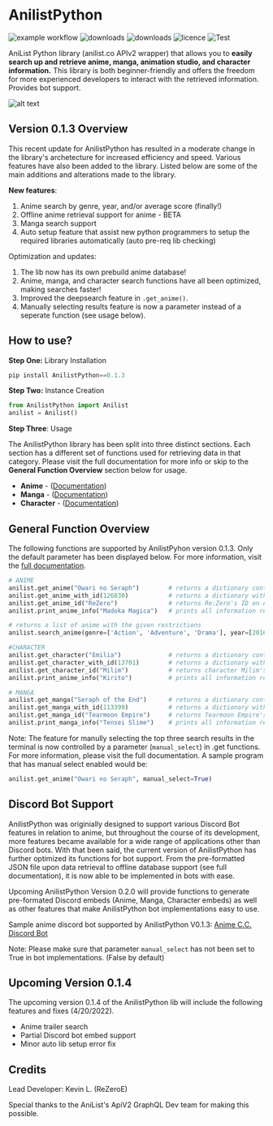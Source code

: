 # AnilistPython

![example workflow](https://github.com/ReZeroE/AnilistPython/actions/workflows/github-actions-demo.yml/badge.svg)
![downloads](https://img.shields.io/github/workflow/status/ReZeroE/AnilistPython/GitHub%20Actions%20Demo)
![downloads](https://img.shields.io/pypi/dm/AnilistPython)
![licence](https://img.shields.io/github/license/ReZeroE/AnilistPython)
![Test](https://pepy.tech/badge/anilistpython)

AniList Python library (anilist.co APIv2 wrapper) that allows you to **easily search up and retrieve anime, manga, animation studio, and character information.** This library is both beginner-friendly and offers the freedom for more experienced developers to interact with the retrieved information. Provides bot support.

![alt text](https://i.imgur.com/uGzW7vr.jpg)

## Version 0.1.3 Overview
This recent update for AnilistPython has resulted in a moderate change in the library's archetecture for increased efficiency and speed. Various features have also been added to the library. Listed below are some of the main additions and alterations made to the library.

**New features**:
1. Anime search by genre, year, and/or average score (finally!)
2. Offline anime retrieval support for anime - BETA
3. Manga search support
4. Auto setup feature that assist new python programmers to setup the required libraries automatically (auto pre-req lib checking)

Optimization and updates:
1. The lib now has its own prebuild anime database! 
2. Anime, manga, and character search functions have all been optimized, making searches faster!
3. Improved the deepsearch feature in `.get_anime()`. 
4. Manually selecting results feature is now a parameter instead of a seperate function (see usage below). 
 

## How to use?
**Step One:** Library Installation
``` python
pip install AnilistPython==0.1.3
```
**Step Two:** Instance Creation
```python
from AnilistPython import Anilist
anilist = Anilist()
```
**Step Three**: Usage

The AnilistPython library has been split into three distinct sections. Each section has a different set of functions used for retrieving data in that category. Please visit the full documentation for more info or skip to the **General Function Overview** section below for usage.
- **Anime** - ([Documentation](https://github.com/ReZeroE/AnilistPython/wiki/Anime))
- **Manga** - ([Documentation](https://github.com/ReZeroE/AnilistPython/wiki/Manga))
- **Character** - ([Documentation](https://github.com/ReZeroE/AnilistPython/wiki/Character))


## General Function Overview
The following functions are supported by AnilistPyhon version 0.1.3. Only the default parameter has been displayed below. For more information, visit the [full documentation](https://github.com/ReZeroE/AnilistPython/wiki). 
```python
# ANIME
anilist.get_anime("Owari no Seraph")        # returns a dictionary containing info about owari no seraph
anilist.get_anime_with_id(126830)           # returns a dictionary with Code Geass (ID:126830) info 
anilist.get_anime_id("ReZero")              # returns Re:Zero's ID on Anilist
anilist.print_anime_info("Madoka Magica")   # prints all information regarding the anime Madoka Magica

# returns a list of anime with the given restrictions
anilist.search_anime(genre=['Action', 'Adventure', 'Drama'], year=[2016, 2019], score=range(80, 95))

#CHARACTER
anilist.get_character("Emilia")             # returns a dictionary containing the info about Emilia-tan 
anilist.get_character_with_id(13701)        # returns a dictionary with Misaka Mikoto (ID:13701) info
anilist.get_character_id("Milim")           # returns character Milim's ID on Anilist
anilist.print_anime_info("Kirito")          # prints all information regarding the character Kirito

# MANGA
anilist.get_manga("Seraph of the End")      # returns a dictionary containing info about seraph of the end
anilist.get_manga_with_id(113399)           # returns a dictionary with Tearmoon (ID:113399) info
anilist.get_manga_id("Tearmoon Empire")     # returns Tearmoon Empire's ID on Anilist (manga)
anilist.print_manga_info("Tensei Slime")    # prints all information regarding the manga Tensei Slime
```

Note: The feature for manully selecting the top three search results in the terminal is now controlled by a parameter (`manual_select`) in .get functions. For more information, please visit the full documentation. A sample program that has manual select enabled would be:

```python
anilist.get_anime("Owari no Seraph", manual_select=True)
```


## Discord Bot Support
AnilistPython was originially designed to support various Discord Bot features in relation to anime, but throughout the course of its development, more features became available for a wide range of applications other than Discord bots. With that been said, the current version of AnilistPython has further optimized its functions for bot support. From the pre-formatted JSON file upon data retrieval to offline database support (see full documentation), it is now able to be implemented in bots with ease. 

Upcoming AnilistPython Version 0.2.0 will provide functions to generate pre-formated Discord embeds (Anime, Manga, Character embeds) as well as other features that make AnilistPython bot implementations easy to use. 

Sample anime discord bot supported by AnilistPython V0.1.3: [Anime C.C. Discord Bot](https://github.com/ReZeroE/Anime-Discord-Bot)

Note: Please make sure that parameter `manual_select` has not been set to True in bot implementations. (False by default)

## Upcoming Version 0.1.4
The upcoming version 0.1.4 of the AnilistPython lib will include the following features and fixes (4/20/2022).
- Anime trailer search
- Partial Discord bot embed support 
- Minor auto lib setup error fix

## Credits
Lead Developer: Kevin L. (ReZeroE)

Special thanks to the AniList's ApiV2 GraphQL Dev team for making this possible. 
